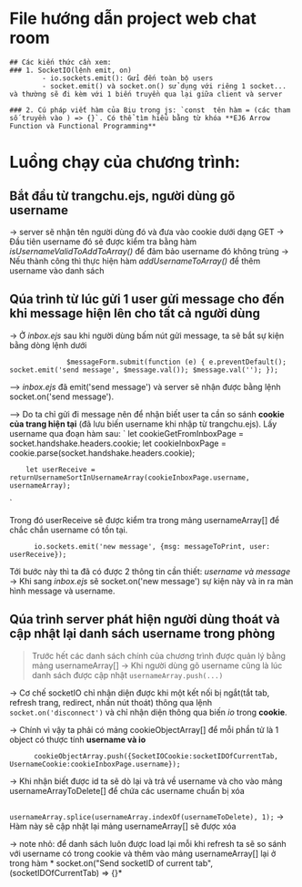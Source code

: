 # File hướng dẫn project web chat room

	## Các kiến thức cần xem: 
	###	1. SocketIO(lệnh emit, on)
			- io.sockets.emit(): Gửi đến toàn bộ users
			- socket.emit() và socket.on() sử dụng với riêng 1 socket... và thường sẽ đi kèm với 1 biến truyền qua lại giữa client và server

	###	2. Cú pháp viết hàm của Biu trong js: `const  tên hàm = (các tham số truyền vào ) => {}`. Có thể tìm hiểu bằng từ khóa **EJ6 Arrow Function và Functional Programming**


# Luồng chạy của chương trình:
## Bắt đầu từ trangchu.ejs, người dùng gõ username 
-> server sẽ nhận tên người dùng đó và đưa vào cookie dưới dạng GET 
-> Đầu tiên username đó sẽ được kiểm tra bằng hàm *isUsernameValidToAddToArray()* để đảm bảo username đó không trùng
-> Nếu thành công thì thực hiện hàm *addUsernameToArray()* để thêm username vào danh sách

## Qúa trình từ lúc gửi 1 user gửi message cho đến khi message hiện lên cho tất cả người dùng
-> Ở *inbox.ejs* sau khi người dùng bấm nút gửi message, ta sẽ bắt sự kiện bằng dòng lệnh dưới

`				$messageForm.submit(function (e) {
					e.preventDefault();
					socket.emit('send message', $message.val());
					$message.val('');
				});
`

--> *inbox.ejs* đã emit('send message') và server sẽ nhận được bằng lệnh socket.on('send message').

--> Do ta chỉ gửi đi message nên để nhận biết user ta cần so sánh **cookie của trang hiện tại** (đã lưu biến username khi nhập từ trangchu.ejs). Lấy username qua đoạn hàm sau: 
`		let cookieGetFromInboxPage = socket.handshake.headers.cookie;
		let cookieInboxPage = cookie.parse(socket.handshake.headers.cookie);

		let userReceive = returnUsernameSortInUsernameArray(cookieInboxPage.username, usernameArray);
`

Trong đó userReceive sẽ được kiểm tra trong mảng usernameArray[] để chắc chắn username có tồn tại.

`		io.sockets.emit('new message', {msg: messageToPrint, user: userReceive});
`

Tới bước này thì ta đã có được 2 thông tin cần thiết: *username và message* -> Khi sang *inbox.ejs* sẽ socket.on('new message') sự kiện này và in ra màn hình message và username.
      
## Qúa trình **server** phát hiện người dùng thoát và cập nhật lại danh sách username trong phòng

> Trước hết các danh sách chính của chương trình được quản lý bằng mảng usernameArray[] -> Khi người dùng gõ username cũng là lúc danh sách được cập nhật `usernameArray.push(...)` 

-> Cơ chế socketIO chỉ nhận diện được khi một kết nối bị ngắt(tắt tab, refresh trang, redirect, nhấn nút thoát) thông qua lệnh `socket.on('disconnect')` và chỉ nhận diện thông qua biến *io* trong **cookie**.

-> Chính vì vậy ta phải có mảng cookieObjectArray[] để mỗi phần tử là 1 object có thược tính **username và io**

`		cookieObjectArray.push({SocketIOCookie:socketIDOfCurrentTab, UsernameCookie:cookieInboxPage.username});
`

-> Khi nhận biết được id ta sẽ dò lại và trả về username và cho vào mảng usernameArrayToDelete[] để chứa các username chuẩn bị xóa

`			usernameArray.splice(usernameArray.indexOf(usernameToDelete), 1);
`
-> Hàm này sẽ cập nhật lại mảng usernameArray[] sẽ được xóa 

-> note nhỏ: để danh sách luôn được load lại mỗi khi refresh ta sẽ so sánh với username có trong cookie và thêm vào mảng usernameArray[] lại ở trong hàm *	socket.on("Send socketID of current tab", (socketIDOfCurrentTab) => {}*

		
